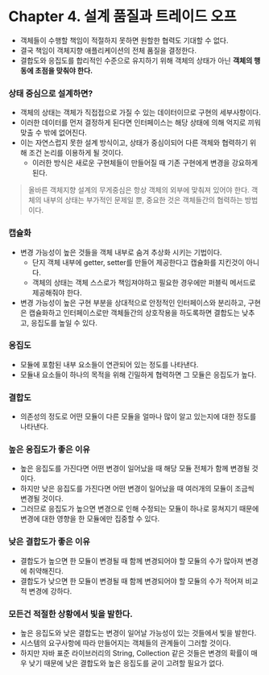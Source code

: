 # Chapter 4. 설계 품질과 트레이드 오프
- 객체들이 수행할 책임이 적절하지 못하면 원할한 협력도 기대할 수 없다.
- 결국 책임이 객체지향 애플리케이션의 전체 품질을 결정한다.
- 결합도와 응집도를 합리적인 수준으로 유지하기 위해 객체의 상태가 아닌 **객체의 행동에 초점을 맞춰야 한다.**

### 상태 중심으로 설계하면?
- 객체의 상태는 객체가 직접접으로 가질 수 있는 데이터이므로 구현의 세부사항이다.
- 이러한 데이터를 먼저 결정하게 된다면 인터페이스는 해당 상태에 의해 억지로 끼워 맞출 수 밖에 없어진다.
- 이는 자연스럽지 못한 설계 방식이고, 상태가 중심이되어 다른 객체와 협력하기 위해 조건 논리를 이용하게 될 것이다.
    - 이러한 방식은 새로운 구현체들이 만들어질 때 기존 구현에게 변경을 강요하게 된다.

> 올바른 객체지향 설계의 무게중심은 항상 객체의 외부에 맞춰져 있어야 한다. 객체의 내부의 상태는 부가적인 문제일 뿐, 중요한 것은 객체들간의 협력하는 방법이다.

### 캡슐화
- 변경 가능성이 높은 것들을 객체 내부로 숨겨 추상화 시키는 기법이다.
    - 단지 객체 내부에 getter, setter를 만들어 제공한다고 캡슐화를 지킨것이 아니다.
    - 객체의 상태는 객체 스스로가 책임져야하고 필요한 경우에만 퍼블릭 메서드로 제공해줘야 한다.
- 변경 가능성이 높은 구현 부분을 상대적으로 안정적인 인터페이스와 분리하고, 구현은 캡슐화하고 인터페이스로만 객체들간의 상호작용을 하도록하면 결합도는 낮추고, 응집도를 높일 수 있다. 

### 응집도
- 모듈에 포함된 내부 요소들이 연관되어 있는 정도를 나타낸다.
- 모듈내 요소들이 하나의 목적을 위해 긴밀하게 협력하면 그 모듈은 응집도가 높다.

### 결합도
- 의존성의 정도로 어떤 모듈이 다른 모듈을 얼마나 많이 알고 있는지에 대한 정도를 나타낸다.

### 높은 응집도가 좋은 이유
- 높은 응집도를 가진다면 어떤 변경이 일어났을 때 해당 모듈 전체가 함께 변경될 것이다.
- 하지만 낮은 응집도를 가진다면 어떤 변경이 일어났을 때 여러개의 모듈이 조금씩 변경될 것이다.
- 그러므로 응집도가 높으면 변경으로 인해 수정되는 모듈이 하나로 뭉쳐지기 때문에 변경에 대한 영향을 한 모듈에만 집중할 수 있다.
 
### 낮은 결합도가 좋은 이유
- 결합도가 높으면 한 모듈이 변경될 때 함께 변경되어야 할 모듈의 수가 많아져 변경에 취약해진다.
- 결합도가 낮으면 한 모듈이 변경될 때 함께 변경되어야 할 모듈의 수가 적어져 비교적 변경에 강하다.

### 모든건 적절한 상황에서 빛을 발한다.
- 높은 응집도와 낮은 결합도는 변경이 일어날 가능성이 있는 것들에서 빛을 발한다.
- 시스템의 요구사항에 따라 만들어지는 객체들의 관계들이 그러할 것이다.
- 하지만 자바 표준 라이브러리의 String, Collection 같은 것들은 변경의 확률이 매우 낮기 때문에 낮은 결합도와 높은 응집도를 굳이 고려할 필요가 없다.


